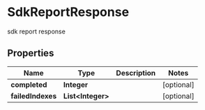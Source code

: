 

# SdkReportResponse

sdk report response
## Properties

Name | Type | Description | Notes
------------ | ------------- | ------------- | -------------
**completed** | **Integer** |  |  [optional]
**failedIndexes** | **List&lt;Integer&gt;** |  |  [optional]



